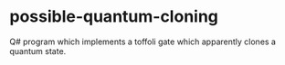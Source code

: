 # possible-quantum-cloning
Q# program which implements a toffoli gate which apparently clones a quantum state.
